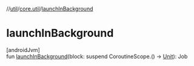 //[util](../../index.md)/[core.util](index.md)/[launchInBackground](launch-in-background.md)

# launchInBackground

[androidJvm]\
fun [launchInBackground](launch-in-background.md)(block: suspend CoroutineScope.() -&gt; [Unit](https://kotlinlang.org/api/latest/jvm/stdlib/kotlin/-unit/index.html)): Job
